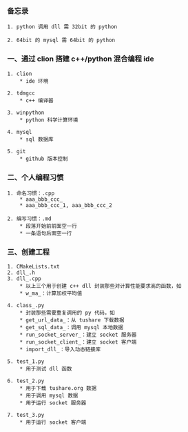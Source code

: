### 备忘录

    1. python 调用 dll 需 32bit 的 python

    2. 64bit 的 mysql 需 64bit 的 python

### 一、通过 clion 搭建 c++/python 混合编程 ide

    1. clion
        * ide 环境

    2. tdmgcc
        * c++ 编译器

    3. winpython
        * python 科学计算环境

    4. mysql
        * sql 数据库

    5. git
        * github 版本控制

### 二、个人编程习惯

    1. 命名习惯：.cpp
        * aaa_bbb_ccc_
        * aaa_bbb_ccc_1, aaa_bbb_ccc_2

    2. 编写习惯：.md
        * 段落开始前前面空一行
        * 一条语句后面空一行

### 三、创建工程

    1. CMakeLists.txt
    2. dll_.h
    3. dll_.cpp
        * 以上三个用于创建 c++ dll 封装那些对计算性能要求高的函数，如
        * w_ma_：计算加权平均值

    4. class_.py
        * 封装那些需要重复调用的 py 代码，如
        * get_url_data_：从 tushare 下载数据
        * get_sql_data_：调用 mysql 本地数据
        * run_socket_server_：建立 socket 服务器
        * run_socket_client_：建立 socket 客户端
        * import_dll_：导入动态链接库

    5. test_1.py
        * 用于测试 dll 函数

    6. test_2.py
        * 用于下载 tushare.org 数据
        * 用于调用 mysql 数据
        * 用于运行 socket 服务器

    7. test_3.py
        * 用于运行 socket 客户端
